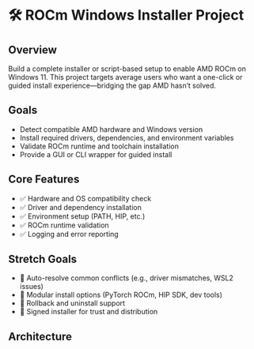 # 🛠 ROCm Windows Installer Project

## Overview
Build a complete installer or script-based setup to enable AMD ROCm on Windows 11. This project targets average users who want a one-click or guided install experience—bridging the gap AMD hasn’t solved.

## Goals
- Detect compatible AMD hardware and Windows version
- Install required drivers, dependencies, and environment variables
- Validate ROCm runtime and toolchain installation
- Provide a GUI or CLI wrapper for guided install

## Core Features
- ✅ Hardware and OS compatibility check
- ✅ Driver and dependency installation
- ✅ Environment setup (PATH, HIP, etc.)
- ✅ ROCm runtime validation
- ✅ Logging and error reporting

## Stretch Goals
- 🔄 Auto-resolve common conflicts (e.g., driver mismatches, WSL2 issues)
- 🧩 Modular install options (PyTorch ROCm, HIP SDK, dev tools)
- 🧼 Rollback and uninstall support
- 🔐 Signed installer for trust and distribution

## Architecture